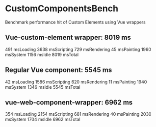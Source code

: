 # CustomComponentsBench
Benchmark performance hit of Custom Elements using Vue wrappers

## Vue-custom-element wrapper: 8019 ms
491 msLoading
3638 msScripting
729 msRendering
45 msPainting
1960 msSystem
1156 msIdle
8019 msTotal

## Regular Vue component: 5545 ms
42 msLoading
1586 msScripting
620 msRendering
11 msPainting
1940 msSystem
1346 msIdle
5545 msTotal

## vue-web-component-wrapper: 6962 ms
354 msLoading
2154 msScripting
681 msRendering
40 msPainting
2030 msSystem
1704 msIdle
6962 msTotal
